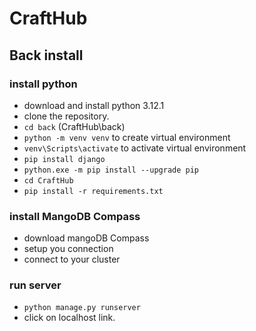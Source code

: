 # CraftHub

## Back install

### install python

- download and install python 3.12.1
- clone the repository.
- `cd back`
  (CraftHub\back)
- `python -m venv venv`
  to create virtual environment
- `venv\Scripts\activate`
  to activate virtual environment
- `pip install django`
- `python.exe -m pip install --upgrade pip`
- `cd CraftHub`
- `pip install -r requirements.txt`

### install MangoDB Compass

- download mangoDB Compass
- setup you connection
- connect to your cluster

### run server

- `python manage.py runserver`
- click on localhost link.

